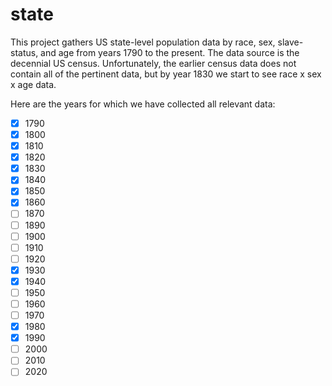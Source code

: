 # state
This project gathers US state-level population data by race, sex, slave-status, and age from years 1790 to the present. The data source is the decennial US census.
Unfortunately, the earlier census data does not contain all of the pertinent data, but by year 1830 we start to see race x sex x age data.

Here are the years for which we have collected all relevant data:

- [x] 1790
- [x] 1800
- [x] 1810
- [x] 1820
- [x] 1830
- [x] 1840
- [x] 1850
- [x] 1860
- [ ] 1870
- [ ] 1890
- [ ] 1900
- [ ] 1910
- [ ] 1920
- [x] 1930
- [x] 1940
- [ ] 1950
- [ ] 1960
- [ ] 1970
- [x] 1980
- [x] 1990
- [ ] 2000
- [ ] 2010
- [ ] 2020
